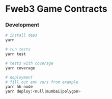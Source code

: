 # Fweb3 Game Contracts

### Development

```bash
# install deps
yarn

# run tests
yarn test

# tests with coverage
yarn coverage

# deployment
# fill out env vars from example
yarn hh node
yarn deploy:<null|mumbai|polygon>
```
